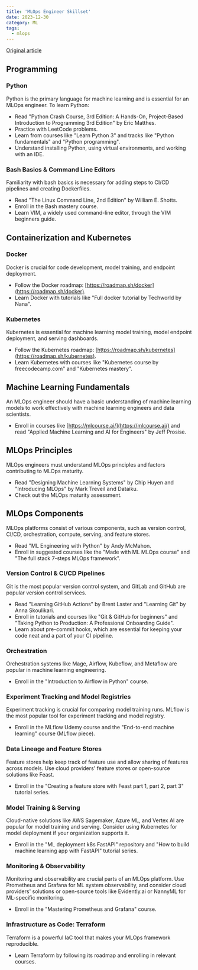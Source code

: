 ```yaml
---
title: 'MLOps Engineer Skillset'
date: 2023-12-30
category: ML
tags:
  - mlops
---
```


[Original article](https://medium.com/marvelous-mlops/mlops-roadmap-2024-ff4216b8bc62)

## Programming

### Python

Python is the primary language for machine learning and is essential for an MLOps engineer. To learn Python:

- Read "Python Crash Course, 3rd Edition: A Hands-On, Project-Based Introduction to Programming 3rd Edition" by Eric Matthes.
- Practice with LeetCode problems.
- Learn from courses like "Learn Python 3" and tracks like "Python fundamentals" and "Python programming".
- Understand installing Python, using virtual environments, and working with an IDE.

### Bash Basics & Command Line Editors

Familiarity with bash basics is necessary for adding steps to CI/CD pipelines and creating Dockerfiles.

- Read "The Linux Command Line, 2nd Edition" by William E. Shotts.
- Enroll in the Bash mastery course.
- Learn VIM, a widely used command-line editor, through the VIM beginners guide.

## Containerization and Kubernetes

### Docker

Docker is crucial for code development, model training, and endpoint deployment.

- Follow the Docker roadmap: [https://roadmap.sh/docker](https://roadmap.sh/docker).
- Learn Docker with tutorials like "Full docker tutorial by Techworld by Nana".

### Kubernetes

Kubernetes is essential for machine learning model training, model endpoint deployment, and serving dashboards.

- Follow the Kubernetes roadmap: [https://roadmap.sh/kubernetes](https://roadmap.sh/kubernetes).
- Learn Kubernetes with courses like "Kubernetes course by freecodecamp.com" and "Kubernetes mastery".

## Machine Learning Fundamentals

An MLOps engineer should have a basic understanding of machine learning models to work effectively with machine learning engineers and data scientists.

- Enroll in courses like [https://mlcourse.ai/](https://mlcourse.ai/) and read "Applied Machine Learning and AI for Engineers" by Jeff Prosise.

## MLOps Principles

MLOps engineers must understand MLOps principles and factors contributing to MLOps maturity.

- Read "Designing Machine Learning Systems" by Chip Huyen and "Introducing MLOps" by Mark Treveil 𝖺𝗇𝖽 Dataiku.
- Check out the MLOps maturity assessment.

## MLOps Components

MLOps platforms consist of various components, such as version control, CI/CD, orchestration, compute, serving, and feature stores.

- Read "ML Engineering with Python" by Andy McMahon.
- Enroll in suggested courses like the "Made with ML MLOps course" and "The full stack 7-steps MLOps framework".

### Version Control & CI/CD Pipelines

Git is the most popular version control system, and GitLab and GitHub are popular version control services.

- Read "Learning GitHub Actions" by Brent Laster and "Learning Git" by Anna Skoulikari.
- Enroll in tutorials and courses like "Git & GitHub for beginners" and "Taking Python to Production: A Professional Onboarding Guide".
- Learn about pre-commit hooks, which are essential for keeping your code neat and a part of your CI pipeline.

### Orchestration

Orchestration systems like Mage, Airflow, Kubeflow, and Metaflow are popular in machine learning engineering.

- Enroll in the "Introduction to Airflow in Python" course.
 
### Experiment Tracking and Model Registries

Experiment tracking is crucial for comparing model training runs. MLflow is the most popular tool for experiment tracking and model registry.

- Enroll in the MLflow Udemy course and the "End-to-end machine learning" course (MLflow piece).
 
### Data Lineage and Feature Stores

Feature stores help keep track of feature use and allow sharing of features across models. Use cloud providers' feature stores or open-source solutions like Feast.

- Enroll in the "Creating a feature store with Feast part 1, part 2, part 3" tutorial series.

### Model Training & Serving

Cloud-native solutions like AWS Sagemaker, Azure ML, and Vertex AI are popular for model training and serving. Consider using Kubernetes for model deployment if your organization supports it.

- Enroll in the "ML deployment k8s FastAPI" repository and "How to build machine learning app with FastAPI" tutorial series.

### Monitoring & Observability

Monitoring and observability are crucial parts of an MLOps platform. Use Prometheus and Grafana for ML system observability, and consider cloud providers' solutions or open-source tools like Evidently.ai or NannyML for ML-specific monitoring.

- Enroll in the "Mastering Prometheus and Grafana" course.

### Infrastructure as Code: Terraform

Terraform is a powerful IaC tool that makes your MLOps framework reproducible.

- Learn Terraform by following its roadmap and enrolling in relevant courses.